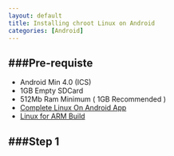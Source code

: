 ```yaml
---
layout: default
title: Installing chroot Linux on Android
categories: [Android]
---
```


###Pre-requiste
---
 * Android Min 4.0 (ICS)  
 * 1GB Empty SDCard  
 * 512Mb Ram Minimum ( 1GB Recommended )  
 * [Complete Linux On Android App](https://play.google.com/store/apps/details?id=com.zpwebsites.linuxonandroid&hl=en)  
 * [Linux for ARM Build](http://sourceforge.net/projects/linuxonandroid/files/?source=navbar)  
  
  
###Step 1
-----
